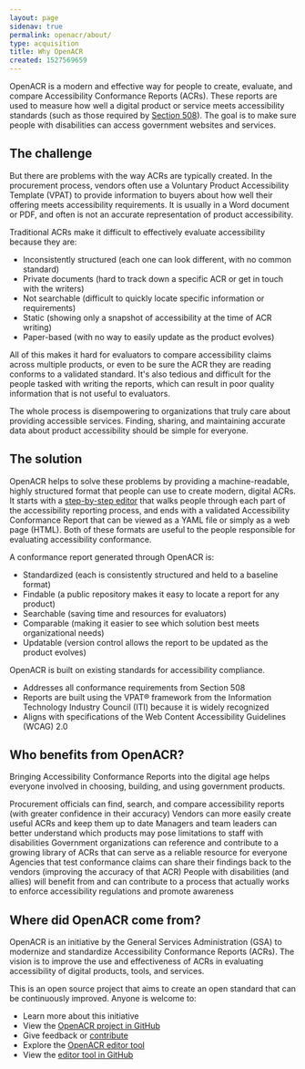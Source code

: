 ```yaml
---
layout: page
sidenav: true
permalink: openacr/about/
type: acquisition
title: Why OpenACR
created: 1527569659
---
```


OpenACR is a modern and effective way for people to create, evaluate, and compare Accessibility Conformance Reports (ACRs). These reports are used to measure how well a digital product or service meets accessibility standards (such as those required by [Section 508](https://www.section508.gov/about-us/)). The goal is to make sure people with disabilities can access government websites and services.

## The challenge

But there are problems with the way ACRs are typically created. In the procurement process, vendors often use a Voluntary Product Accessibility Template (VPAT) to provide information to buyers about how well their offering meets accessibility requirements. It is usually in a Word document or PDF, and often is not an accurate representation of product accessibility.

Traditional ACRs make it difficult to effectively evaluate accessibility because they are:

- Inconsistently structured (each one can look different, with no common standard)
- Private documents (hard to track down a specific ACR or get in touch with the writers)
- Not searchable (difficult to quickly locate specific information or requirements)
- Static (showing only a snapshot of accessibility at the time of ACR writing)
- Paper-based (with no way to easily update as the product evolves)

All of this makes it hard for evaluators to compare accessibility claims across multiple products, or even to be sure the ACR they are reading conforms to a validated standard. It's also tedious and difficult for the people tasked with writing the reports, which can result in poor quality information that is not useful to evaluators.

The whole process is disempowering to organizations that truly care about providing accessible services. Finding, sharing, and maintaining accurate data about product accessibility should be simple for everyone.

## The solution

OpenACR helps to solve these problems by providing a machine-readable, highly structured format that people can use to create modern, digital ACRs. It starts with a [step-by-step editor](https://gsa.github.io/openacr-editor/) that walks people through each part of the accessibility reporting process, and ends with a validated Accessibility Conformance Report that can be viewed as a YAML file or simply as a web page (HTML). Both of these formats are useful to the people responsible for evaluating accessibility conformance.

A conformance report generated through OpenACR is:

- Standardized (each is consistently structured and held to a baseline format)
- Findable (a public repository makes it easy to locate a report for any product)
- Searchable (saving time and resources for evaluators)
- Comparable (making it easier to see which solution best meets organizational needs)
- Updatable (version control allows the report to be updated as the product evolves)

OpenACR is built on existing standards for accessibility compliance.

- Addresses all conformance requirements from Section 508
- Reports are built using the VPAT® framework from the Information Technology Industry Council (ITI) because it is widely recognized
- Aligns with specifications of the Web Content Accessibility Guidelines (WCAG) 2.0

## Who benefits from OpenACR?

Bringing Accessibility Conformance Reports into the digital age helps everyone involved in choosing, building, and using government products.

Procurement officials can find, search, and compare accessibility reports (with greater confidence in their accuracy) Vendors can more easily create useful ACRs and keep them up to date Managers and team leaders can better understand which products may pose limitations to staff with disabilities Government organizations can reference and contribute to a growing library of ACRs that can serve as a reliable resource for everyone Agencies that test conformance claims can share their findings back to the vendors (improving the accuracy of that ACR) People with disabilities (and allies) will benefit from and can contribute to a process that actually works to enforce accessibility regulations and promote awareness

## Where did OpenACR come from?

OpenACR is an initiative by the General Services Administration (GSA) to modernize and standardize Accessibility Conformance Reports (ACRs). The vision is to improve the use and effectiveness of ACRs in evaluating accessibility of digital products, tools, and services.

This is an open source project that aims to create an open standard that can be continuously improved. Anyone is welcome to:

- Learn more about this initiative
- View the [OpenACR project in GitHub](https://github.com/GSA/openacr)
- Give feedback or [contribute](https://github.com/GSA/openacr/blob/main/CONTRIBUTING.md)
- Explore the [OpenACR editor tool](https://gsa.github.io/openacr-editor)
- View the [editor tool in GitHub](https://github.com/GSA/openacr-editor)
